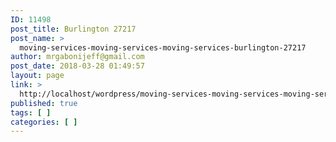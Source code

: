 ```yaml
---
ID: 11498
post_title: Burlington 27217
post_name: >
  moving-services-moving-services-moving-services-burlington-27217
author: mrgabonijeff@gmail.com
post_date: 2018-03-28 01:49:57
layout: page
link: >
  http://localhost/wordpress/moving-services-moving-services-moving-services-burlington-27217/
published: true
tags: [ ]
categories: [ ]
---
```

